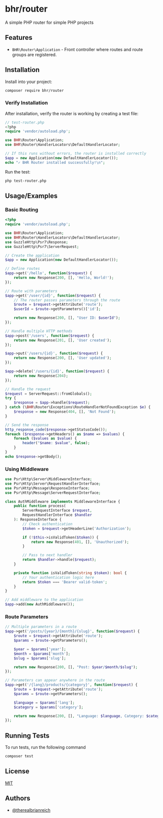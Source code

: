 # bhr/router

A simple PHP router for simple PHP projects

## Features

- `BHR\Router\Application` - Front controller where routes and route groups are registered.


## Installation

Install into your project:

```bash
composer require bhr/router
```

### Verify Installation

After installation, verify the router is working by creating a test file:

```php
// test-router.php
<?php
require 'vendor/autoload.php';

use BHR\Router\Application;
use BHR\Router\HandlerLocators\DefaultHandlerLocator;

// If this runs without errors, the router is installed correctly
$app = new Application(new DefaultHandlerLocator());
echo "✓ BHR Router installed successfully!\n";
```

Run the test:
```bash
php test-router.php
```

## Usage/Examples

### Basic Routing

```php
<?php
require 'vendor/autoload.php';

use BHR\Router\Application;
use BHR\Router\HandlerLocators\DefaultHandlerLocator;
use GuzzleHttp\Psr7\Response;
use GuzzleHttp\Psr7\ServerRequest;

// Create the application
$app = new Application(new DefaultHandlerLocator());

// Define routes
$app->get('/hello', function($request) {
    return new Response(200, [], 'Hello, World!');
});

// Route with parameters
$app->get('/user/{id}', function($request) {
    // The router passes parameters through the route
    $route = $request->getAttribute('route');
    $userId = $route->getParameters()['id'];

    return new Response(200, [], "User ID: $userId");
});

// Handle multiple HTTP methods
$app->post('/users', function($request) {
    return new Response(201, [], 'User created');
});

$app->put('/users/{id}', function($request) {
    return new Response(200, [], 'User updated');
});

$app->delete('/users/{id}', function($request) {
    return new Response(204);
});

// Handle the request
$request = ServerRequest::fromGlobals();
try {
    $response = $app->handle($request);
} catch (\BHR\Router\Exceptions\RouteHandlerNotFoundException $e) {
    $response = new Response(404, [], 'Not Found');
}

// Send the response
http_response_code($response->getStatusCode());
foreach ($response->getHeaders() as $name => $values) {
    foreach ($values as $value) {
        header("$name: $value", false);
    }
}
echo $response->getBody();
```

### Using Middleware

```php
use Psr\Http\Server\MiddlewareInterface;
use Psr\Http\Server\RequestHandlerInterface;
use Psr\Http\Message\ResponseInterface;
use Psr\Http\Message\ServerRequestInterface;

class AuthMiddleware implements MiddlewareInterface {
    public function process(
        ServerRequestInterface $request,
        RequestHandlerInterface $handler
    ): ResponseInterface {
        // Check authentication
        $token = $request->getHeaderLine('Authorization');

        if (!$this->isValidToken($token)) {
            return new Response(401, [], 'Unauthorized');
        }

        // Pass to next handler
        return $handler->handle($request);
    }

    private function isValidToken(string $token): bool {
        // Your authentication logic here
        return $token === 'Bearer valid-token';
    }
}

// Add middleware to the application
$app->add(new AuthMiddleware());
```

### Route Parameters

```php
// Multiple parameters in a route
$app->get('/posts/{year}/{month}/{slug}', function($request) {
    $route = $request->getAttribute('route');
    $params = $route->getParameters();

    $year = $params['year'];
    $month = $params['month'];
    $slug = $params['slug'];

    return new Response(200, [], "Post: $year/$month/$slug");
});

// Parameters can appear anywhere in the route
$app->get('/{lang}/products/{category}', function($request) {
    $route = $request->getAttribute('route');
    $params = $route->getParameters();

    $language = $params['lang'];
    $category = $params['category'];

    return new Response(200, [], "Language: $language, Category: $category");
});
```

## Running Tests

To run tests, run the following command

```bash
composer test
```


## License

[MIT](https://choosealicense.com/licenses/mit/)

## Authors

- [@therealbrianreich](https://www.github.com/therealbrianreich)
